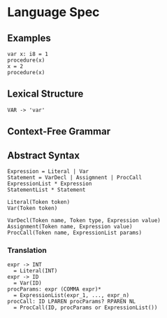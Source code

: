 # Language Spec

## Examples

```
var x: i8 = 1
procedure(x)
x = 2
procedure(x)
```

## Lexical Structure
```
VAR -> 'var'
```

## Context-Free Grammar

## Abstract Syntax
```
Expression = Literal | Var
Statement = VarDecl | Assigmnent | ProcCall
ExpressionList * Expression
StatementList * Statement

Literal(Token token)
Var(Token token)

VarDecl(Token name, Token type, Expression value)
Assignment(Token name, Expression value)
ProcCall(Token name, ExpressionList params)
```

### Translation
```
expr -> INT
  = Literal(INT)
expr -> ID
  = Var(ID)
procParams: expr (COMMA expr)*
  = ExpressionList(expr_1, ..., expr_n)
procCall: ID LPAREN procParams? RPAREN NL
  = ProcCall(ID, procParams or ExpressionList())
```
